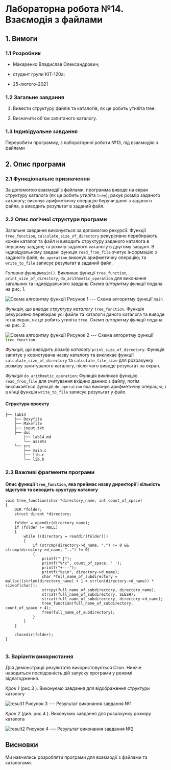 ﻿
# Лабораторна робота №14. Взаємодія з файлами

## 1. Вимоги

### 1.1 Розробник

- Макаренко Владислав Олександрович;

- студент групи КІТ-120а;

- 25-лютого-2021

### 1.2 Загальне завдання

1. Вивести структуру файлів та каталогів, як це робить утиліта tree.

 2. Визначити об'єм запитаного каталогу. 

### 1.3 Індивідуальне завдання

 Переробити программу, з лабораторної роботи №13, під взаємодію з файлами
 
## 2. Опис програми

### 2.1 Функціональне призначення

За допомогою взаємодії з файлами, программа виводе на екран структуру каталога (як це робить утиліта `tree`); рахує розмір заданого каталогу; виконує арифметичну операцію беручи данні з заданого файла, а виводить результат в заданий файл.

### 2.2 Опис логічної структури програми

Загальне завдання виконується за допомогою рекурсії. Функції `tree_function`, `calculate_size_of_directory` рекурсивно перебирають кожен каталог та файл и виводить структуру заданого каталога в першому завдані; та розмір заданого каталогу в другому завдані. В індивідуальному завдані функція `read_from_file` зчитує інформацію з заданого файл; `do_operation` виконує арифметичну операцію; та `write_to_file`  записує результат в заданий файл.

_Головна функція_`main()`. Викликає функції `tree_function`, `print_size_of_directory`,  `do_arithmetic_operation` для виконання загальних та індивідуального завдань
 _Схема алгоритму функції_ подана на рис. 1.

![Схема алгоритму функції](https://github.com/Vlad-Makarenko/Programing-repo/blob/main/lab14/doc/assets/main.png?raw=true)
Рисунок 1  --- Схема алгоритму функції `main`


_Функція, що виводе структуру каталогу_ `tree_function`. Функція рекурсивно перебирає усі файли та каталоги даного каталога та виводе іх на екран, як це робить утиліта `tree`.
_Схема алгоритму функції_ подана на рис. 2.

![Схема алгоритму функції](https://github.com/Vlad-Makarenko/Programing-repo/blob/main/lab14/doc/assets/tree_function.png?raw=true)
Рисунок 2 --- Схема алгоритму функції `tree_function`

_Функція, що виводить розмір каталогу_ `print_size_of_directory`:
 Функція запитує у користувача назву каталогу та викликає функції `calculate_size_of_directory` та `calculate_file_size` для розрахунку розміру запитуваного каталогу, після чого виводе результат на екран.

_Функція_ `do_arithmetic_operation`:
 Функція викликає функцію `read_from_file` для зчитування вхідних данних з файлу, потім викликаеться функція `do_operation` яка виконує арифметичну операцію; і в кінці функція `write_to_file` записує результат у файл.


#### Структура проекту

    ├── lab14
        ├── Doxyfile
        ├── Makefile
        ├── input.txt
        ├── doc
            ├── lab14.md
            └── assets
        └── src
            ├── main.c
            ├── lib.c
            └── lib.h

### 2.3 Важливі фрагменти програми



#### Опис функції ```tree_function```, яка приймає назву директорії і кількість відступів  та виводить сруктуру каталогу

``` 
void tree_function(char *directory_name, int count_of_space)
{
    DIR *folder;
    struct dirent *directory;

    folder = opendir(directory_name);
    if (folder != NULL)
    {
        while ((directory = readdir(folder)))
        {
            if (strcmp(directory->d_name, ".") != 0 && strcmp(directory->d_name, "..") != 0)
            {
                printf(" |");
                printf("%*c", count_of_space, ' ');
                printf("+---");
                printf("%s\n", directory->d_name);
                char *full_name_of_subdirectory = malloc((strlen(directory_name) + 1 + strlen(directory->d_name)) * sizeof(char));
                strcpy(full_name_of_subdirectory, directory_name);
                strcat(full_name_of_subdirectory, SLESH);
                strcat(full_name_of_subdirectory, directory->d_name);
                tree_function(full_name_of_subdirectory, count_of_space + 4);
                free(full_name_of_subdirectory);
            }
        }
    }

    closedir(folder);
}
  
```


### 3. Варіанти використання

Для демонстрації результатів використовується Clion. Нижче наводиться послідовність  дій запуску програми у режимі відлагодження.

_Крок 1_ (рис.3 ). Виконуємо завдання для відображення структури каталогу

![result1](https://github.com/Vlad-Makarenko/Programing-repo/blob/main/lab14/doc/assets/Task1.png?raw=true)
Рисунок 3 --- Результат виконання завдання №1

_Крок 2_ (див. рис.4 ). Виконуємо завдання для розрахунку розміру каталога

![result2](https://github.com/Vlad-Makarenko/Programing-repo/blob/main/lab14/doc/assets/Task2.png?raw=true)
Рисунок 4 --- Результат виконання завдання №2


## Висновки

Ми навчились розробляти програми для взаємодії з файлами та каталогами.

